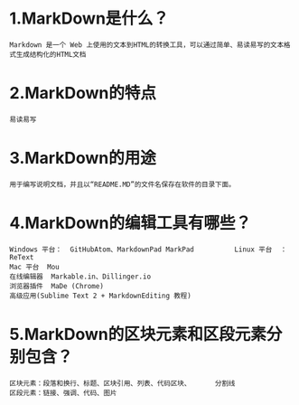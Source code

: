 # 1.MarkDown是什么？
	Markdown 是一个 Web 上使用的文本到HTML的转换工具，可以通过简单、易读易写的文本格式生成结构化的HTML文档
# 2.MarkDown的特点 
	易读易写
# 3.MarkDown的用途
	用于编写说明文档，并且以“README.MD”的文件名保存在软件的目录下面。
# 4.MarkDown的编辑工具有哪些？
	Windows 平台：  GitHubAtom、MarkdownPad MarkPad 		 Linux 平台  ：ReText 
	Mac 平台  Mou 
	在线编辑器  Markable.in、Dillinger.io
	浏览器插件  MaDe (Chrome) 
	高级应用(Sublime Text 2 + MarkdownEditing 教程) 
# 5.MarkDown的区块元素和区段元素分别包含？
	区块元素：段落和换行、标题、区块引用、列表、代码区块、      分割线
	区段元素：链接、强调、代码、图片

